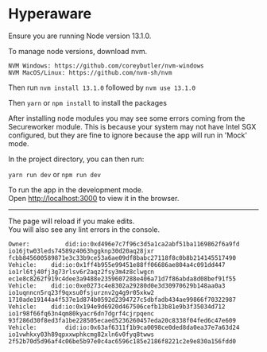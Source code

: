 # Hyperaware

Ensure you are running Node version 13.1.0.

To manage node versions, download nvm.

    NVM Windows: https://github.com/coreybutler/nvm-windows
    NVM MacOS/Linux: https://github.com/nvm-sh/nvm

Then run `nvm install 13.1.0` followed by `nvm use 13.1.0`

Then `yarn` or `npm install` to install the packages

After installing node modules you may see some errors coming from the Secureworker module. This is because your system may not have
Intel SGX configured, but they are fine to ignore because the app will run in 'Mock' mode.

In the project directory, you can then run:

`yarn run dev` or `npm run dev`

To run the app in the development mode.<br />
Open [http://localhost:3000](http://localhost:3000) to view it in the browser.
<hr>

The page will reload if you make edits.<br />
You will also see any lint errors in the console.


    Owner:          did:io:0xd496e7c7f96c3d5a1ca2abf51ba1169862f6a9fd	io16jtw03leds74589z4063hggknp30d20aq28jxr	fcbb845600589871e3c33b9ce53a6ae09df8babc27118f8c0b8b214145517490
    Vehicle: 	did:io:0x1ff4b955e99451e88ff06686ae804a4c091dd447   io1rl6tj40fj3g73rlsv6r2aqz2fsy3m4z8clwgcn	ec1e8c8262f919c4dee3a9488e2359607288e406a71d7f86abda8d08bef91f55
    Vehicle: 	did:io:0xe0273c4e8302a29280d0e3d30970629b148aa0a3   io1uqnncn5rq23f9qxsu0fsjurznv2g4g9r05xkw2	1710ade19144a4f537e1d874b0592d2394727c5dbfadb434ae99866f70322987
    Vehicle: 	did:io:0x194e9d6920d467506cefb13b81e9b3f35034d712   io1r98f66fq63n4qm80kyacr6dn7dgrf4cjrpqenc	93f286d30f8ed3fa1be228505ecaed5236260457eda20c8338f04fed6c47e609
    Vehicle:        did:io:0x63af6311f1b9ca0098ce0ded8da0ea37e7a63d24   io1vwhkxy03h89qpxxwphkcmg82xln6v0fyq8twws	2f52b70d5d96af4c06be5b97e0c4ac6596c185e2186f8221c2e9e830a156fdd0
